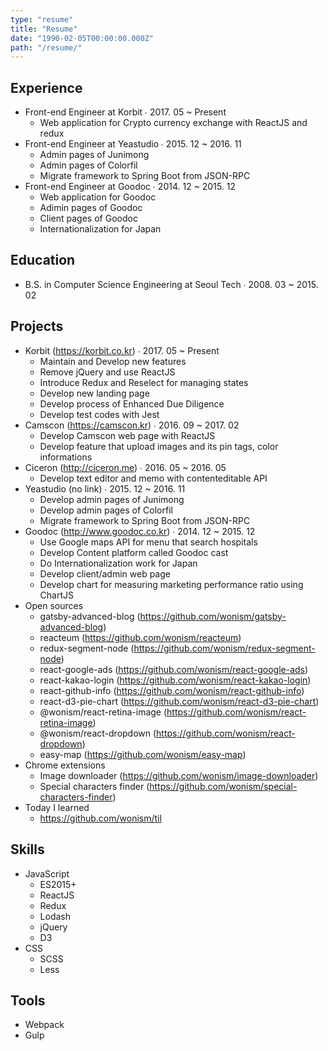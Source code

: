 ```yaml
---
type: "resume"
title: "Resume"
date: "1990-02-05T00:00:00.000Z"
path: "/resume/"
---
```


## Experience
- Front-end Engineer at Korbit ∙ 2017. 05 ~ Present
  - Web application for Crypto currency exchange with ReactJS and redux
- Front-end Engineer at Yeastudio ∙ 2015. 12 ~ 2016. 11
  - Admin pages of Junimong
  - Admin pages of Colorfil
  - Migrate framework to Spring Boot from JSON-RPC
- Front-end Engineer at Goodoc ∙ 2014. 12 ~ 2015. 12
  - Web application for Goodoc
  - Adimin pages of Goodoc
  - Client pages of Goodoc
  - Internationalization for Japan

## Education
- B.S. in Computer Science Engineering at Seoul Tech ∙ 2008. 03 ~ 2015. 02

## Projects
- Korbit (https://korbit.co.kr) ∙ 2017. 05 ~ Present
  - Maintain and Develop new features
  - Remove jQuery and use ReactJS
  - Introduce Redux and Reselect for managing states
  - Develop new landing page
  - Develop process of Enhanced Due Diligence
  - Develop test codes with Jest
- Camscon (https://camscon.kr) ∙ 2016. 09 ~ 2017. 02
  - Develop Camscon web page with ReactJS
  - Develop feature that upload images and its pin tags, color informations
- Ciceron (http://ciceron.me) ∙ 2016. 05 ~ 2016. 05
  - Develop text editor and memo with contenteditable API
- Yeastudio (no link) ∙ 2015. 12 ~ 2016. 11
  - Develop admin pages of Junimong
  - Develop admin pages of Colorfil
  - Migrate framework to Spring Boot from JSON-RPC
- Goodoc (http://www.goodoc.co.kr) ∙ 2014. 12 ~ 2015. 12
  - Use Google maps API for menu that search hospitals
  - Develop Content platform called Goodoc cast
  - Do Internationalization work for Japan
  - Develop client/admin web page
  - Develop chart for measuring marketing performance ratio using ChartJS
- Open sources
  - gatsby-advanced-blog (https://github.com/wonism/gatsby-advanced-blog)
  - reacteum (https://github.com/wonism/reacteum)
  - redux-segment-node (https://github.com/wonism/redux-segment-node)
  - react-google-ads (https://github.com/wonism/react-google-ads)
  - react-kakao-login (https://github.com/wonism/react-kakao-login)
  - react-github-info (https://github.com/wonism/react-github-info)
  - react-d3-pie-chart (https://github.com/wonism/react-d3-pie-chart)
  - @wonism/react-retina-image (https://github.com/wonism/react-retina-image)
  - @wonism/react-dropdown (https://github.com/wonism/react-dropdown)
  - easy-map (https://github.com/wonism/easy-map)
- Chrome extensions
  - Image downloader (https://github.com/wonism/image-downloader)
  - Special characters finder (https://github.com/wonism/special-characters-finder)
- Today I learned
  - https://github.com/wonism/til

## Skills
- JavaScript
  - ES2015+
  - ReactJS
  - Redux
  - Lodash
  - jQuery
  - D3
- CSS
  - SCSS
  - Less

## Tools
- Webpack
- Gulp
